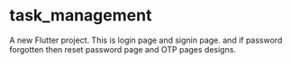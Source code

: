 # task_management

A new Flutter project.
This is login page and signin page. and if password forgotten then reset password page and OTP pages designs.
